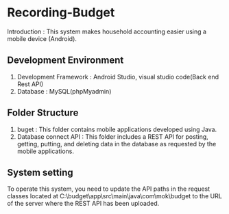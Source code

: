 # Recording-Budget
Introduction : This system makes household accounting easier using a mobile device (Android).


## Development Environment
1. Development Framework : Android Studio, visual studio code(Back end Rest API)
2. Database : MySQL(phpMyadmin)


## Folder Structure
1. buget : This folder contains mobile applications developed using Java.
2. Database connect API : This folder includes a REST API for posting, getting, putting, and deleting data in the database as requested by the mobile applications.


## System setting
To operate this system, you need to update the API paths in the request classes located at C:\budget\app\src\main\java\com\mok\budget to the URL of the server where the REST API has been uploaded.
